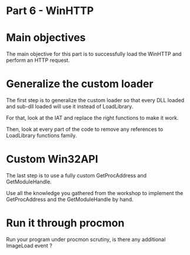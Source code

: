 # Part 6 - WinHTTP

# Main objectives
The main objective for this part is to successfully load the WinHTTP and perform an HTTP request.

# Generalize the custom loader
The first step is to generalize the custom loader so that every DLL loaded and sub-dll loaded will use it instead of LoadLibrary.

For that, look at the IAT and replace the right functions to make it work.

Then, look at every part of the code to remove any references to LoadLibrary functions family.

# Custom Win32API
The last step is to use a fully custom GetProcAddress and GetModuleHandle.

Use all the knowledge you gathered from the workshop to implement the GetProcAddress and the GetModuleHandle by hand.

# Run it through procmon
Run your program under procmon scrutiny, is there any additional ImageLoad event ?